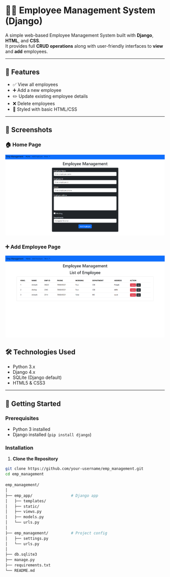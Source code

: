 # 🧑‍💼 Employee Management System (Django)

A simple web-based Employee Management System built with **Django**, **HTML**, and **CSS**.  
It provides full **CRUD operations** along with user-friendly interfaces to **view** and **add** employees.

---

## 📌 Features

- ✅ View all employees
- ➕ Add a new employee
- ✏️ Update existing employee details
- ❌ Delete employees
- 🎨 Styled with basic HTML/CSS

---
## 📸 Screenshots

### 🏠 Home Page

![Home Page](/emp1.png)

### ➕ Add Employee Page

![Add Employee Page](/emp2.png)


## 🛠️ Technologies Used

- Python 3.x
- Django 4.x
- SQLite (Django default)
- HTML5 & CSS3

---

## 🚀 Getting Started

### Prerequisites

- Python 3 installed
- Django installed (`pip install django`)

### Installation

1. **Clone the Repository**

```bash
git clone https://github.com/your-username/emp_management.git
cd emp_management

emp_management/
│
├── emp_app/                 # Django app
│   ├── templates/
│   ├── static/
│   ├── views.py
│   ├── models.py
│   └── urls.py
│
├── emp_management/          # Project config
│   ├── settings.py
│   └── urls.py
│
├── db.sqlite3
├── manage.py
├── requirements.txt
└── README.md

